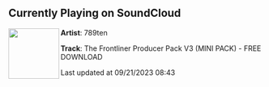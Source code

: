 ## Currently Playing on SoundCloud

[<img align="left" width="100" src="https://i1.sndcdn.com/artworks-renKXXFyznpSB4Sy-qGkpqw-t500x500.jpg">](https://soundcloud.com/789ten/frontliner-x-789ten-v3-free-download)

**Artist**: 789ten 

**Track**: The Frontliner Producer Pack V3 (MINI PACK) - FREE DOWNLOAD

Last updated at 09/21/2023 08:43
